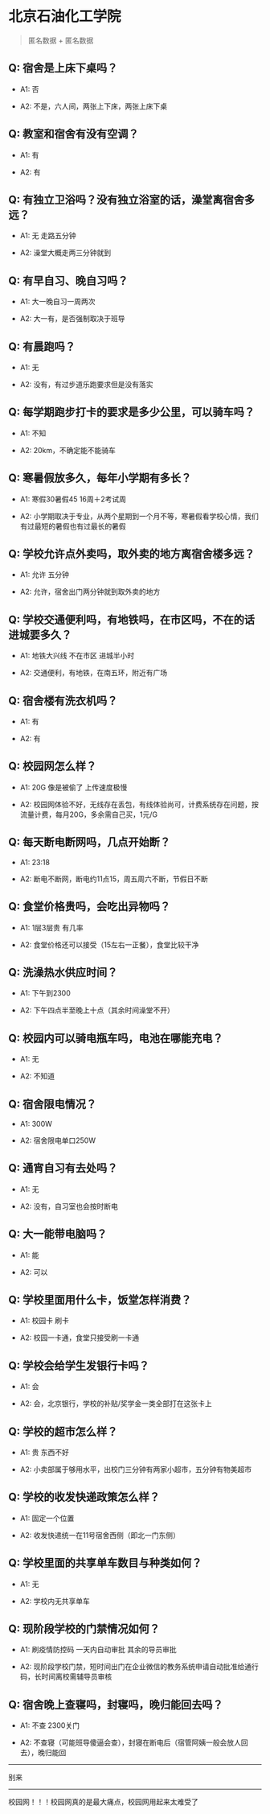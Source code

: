 # 北京石油化工学院

> 匿名数据 + 匿名数据

## Q: 宿舍是上床下桌吗？

- A1: 否

- A2: 不是，六人间，两张上下床，两张上床下桌

## Q: 教室和宿舍有没有空调？

- A1: 有

- A2: 有

## Q: 有独立卫浴吗？没有独立浴室的话，澡堂离宿舍多远？

- A1: 无 走路五分钟

- A2: 澡堂大概走两三分钟就到

## Q: 有早自习、晚自习吗？

- A1: 大一晚自习一周两次

- A2: 大一有，是否强制取决于班导

## Q: 有晨跑吗？

- A1: 无

- A2: 没有，有过步道乐跑要求但是没有落实

## Q: 每学期跑步打卡的要求是多少公里，可以骑车吗？

- A1: 不知

- A2: 20km，不确定能不能骑车

## Q: 寒暑假放多久，每年小学期有多长？

- A1: 寒假30暑假45 16周＋2考试周

- A2: 小学期取决于专业，从两个星期到一个月不等，寒暑假看学校心情，我们有过最短的暑假也有过最长的暑假

## Q: 学校允许点外卖吗，取外卖的地方离宿舍楼多远？

- A1: 允许 五分钟

- A2: 允许，宿舍出门两分钟就到取外卖的地方

## Q: 学校交通便利吗，有地铁吗，在市区吗，不在的话进城要多久？

- A1: 地铁大兴线 不在市区 进城半小时

- A2: 交通便利，有地铁，在南五环，附近有广场

## Q: 宿舍楼有洗衣机吗？

- A1: 有

- A2: 有

## Q: 校园网怎么样？

- A1: 20G 像是被偷了 上传速度极慢

- A2: 校园网体验不好，无线存在丢包，有线体验尚可，计费系统存在问题，按流量计费，每月20G，多余需自己买，1元/G

## Q: 每天断电断网吗，几点开始断？

- A1: 23:18

- A2: 断电不断网，断电约11点15，周五周六不断，节假日不断

## Q: 食堂价格贵吗，会吃出异物吗？

- A1: 1层3层贵 有几率

- A2: 食堂价格还可以接受（15左右一正餐），食堂比较干净

## Q: 洗澡热水供应时间？

- A1: 下午到2300

- A2: 下午四点半至晚上十点（其余时间澡堂不开）

## Q: 校园内可以骑电瓶车吗，电池在哪能充电？

- A1: 无

- A2: 不知道

## Q: 宿舍限电情况？

- A1: 300W

- A2: 宿舍限电单口250W

## Q: 通宵自习有去处吗？

- A1: 无

- A2: 没有，自习室也会按时断电

## Q: 大一能带电脑吗？

- A1: 能

- A2: 可以

## Q: 学校里面用什么卡，饭堂怎样消费？

- A1: 校园卡 刷卡

- A2: 校园一卡通，食堂只接受刷一卡通

## Q: 学校会给学生发银行卡吗？

- A1: 会

- A2: 会，北京银行，学校的补贴/奖学金一类全部打在这张卡上

## Q: 学校的超市怎么样？

- A1: 贵 东西不好

- A2: 小卖部属于够用水平，出校门三分钟有两家小超市，五分钟有物美超市

## Q: 学校的收发快递政策怎么样？

- A1: 固定一个位置

- A2: 收发快递统一在11号宿舍西侧（即北一门东侧）

## Q: 学校里面的共享单车数目与种类如何？

- A1: 无

- A2: 学校内无共享单车

## Q: 现阶段学校的门禁情况如何？

- A1: 刷疫情防控码 一天内自动审批 其余的导员审批

- A2: 现阶段学校门禁，短时间出门在企业微信的教务系统申请自动批准给通行码，长时间离校需辅导员审核

## Q: 宿舍晚上查寝吗，封寝吗，晚归能回去吗？

- A1: 不查 2300关门

- A2: 不查寝（可能班导傻逼会查），封寝在断电后（宿管阿姨一般会放人回去），晚归能回

***

别来

***

校园网！！！校园网真的是最大痛点，校园网用起来太难受了